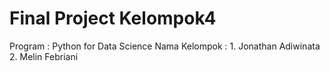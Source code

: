 # Final Project Kelompok4
Program : Python for Data Science
Nama Kelompok : 1. Jonathan Adiwinata
                2. Melin Febriani
